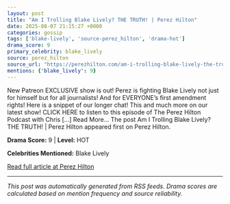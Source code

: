```yaml
---
layout: post
title: "Am I Trolling Blake Lively? THE TRUTH! | Perez Hilton"
date: 2025-08-07 21:15:27 +0000
categories: gossip
tags: ['blake-lively', 'source-perez_hilton', 'drama-hot']
drama_score: 9
primary_celebrity: blake_lively
source: perez_hilton
source_url: "https://perezhilton.com/am-i-trolling-blake-lively-the-truth-perez-hilton/"
mentions: {'blake_lively': 9}
---
```


New Patreon EXCLUSIVE show is out! Perez is fighting Blake Lively not just for himself but for all journalists! And for EVERYONE&#8217;s first amendment rights! Here is a snippet of our longer chat! This and much more on our latest show! CLICK HERE to listen to this episode of The Perez Hilton Podcast with Chris [...] Read More... The post Am I Trolling Blake Lively? THE TRUTH! | Perez Hilton appeared first on Perez Hilton.

**Drama Score:** 9 | **Level:** HOT

**Celebrities Mentioned:** Blake Lively

[Read full article at Perez Hilton](https://perezhilton.com/am-i-trolling-blake-lively-the-truth-perez-hilton/)

---
*This post was automatically generated from RSS feeds. Drama scores are calculated based on mention frequency and source reliability.*
